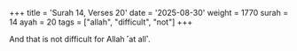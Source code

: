 +++
title = 'Surah 14, Verses 20'
date = '2025-08-30'
weight = 1770
surah = 14
ayah = 20
tags = ["allah", "difficult", "not"]
+++

And that is not difficult for Allah ˹at all˺.